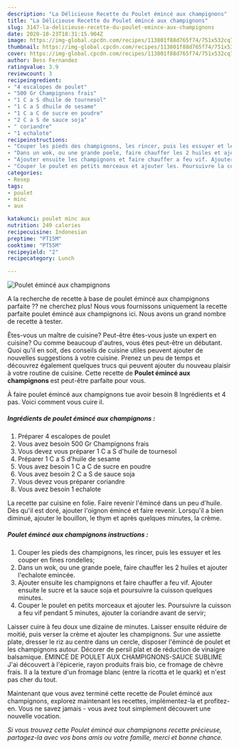 ```yaml
---
description: "La Délicieuse Recette du Poulet émincé aux champignons"
title: "La Délicieuse Recette du Poulet émincé aux champignons"
slug: 3147-la-delicieuse-recette-du-poulet-emince-aux-champignons
date: 2020-10-23T18:31:15.904Z
image: https://img-global.cpcdn.com/recipes/113801f88d765f74/751x532cq70/poulet-emince-aux-champignons-photo-principale-de-la-recette.jpg
thumbnail: https://img-global.cpcdn.com/recipes/113801f88d765f74/751x532cq70/poulet-emince-aux-champignons-photo-principale-de-la-recette.jpg
cover: https://img-global.cpcdn.com/recipes/113801f88d765f74/751x532cq70/poulet-emince-aux-champignons-photo-principale-de-la-recette.jpg
author: Bess Fernandez
ratingvalue: 3.9
reviewcount: 3
recipeingredient:
- "4 escalopes de poulet"
- "500 Gr Champignons frais"
- "1 C a S dhuile de tournesol"
- "1 C a S dhuile de sesame"
- "1 C a C de sucre en poudre"
- "2 C a S de sauce soja"
- " coriandre"
- "1 echalote"
recipeinstructions:
- "Couper les pieds des champignons, les rincer, puis les essuyer et les couper en fines rondelles;"
- "Dans un wok, ou une grande poele, faire chauffer les 2 huiles et ajouter l&#39;echalote emincée."
- "Ajouter ensuite les champignons et faire chauffer a feu vif. Ajouter ensuite le sucre et la sauce soja et poursuivre la cuisson quelques minutes."
- "Couper le poulet en petits morceaux et ajouter les. Poursuivre la cuisson a feu vif pendant 5 minutes, ajouter la coriandre avant de servir;"
categories:
- Resep
tags:
- poulet
- minc
- aux

katakunci: poulet minc aux 
nutrition: 249 calories
recipecuisine: Indonesian
preptime: "PT15M"
cooktime: "PT55M"
recipeyield: "2"
recipecategory: Lunch

---
```



![Poulet émincé aux champignons](https://img-global.cpcdn.com/recipes/113801f88d765f74/751x532cq70/poulet-emince-aux-champignons-photo-principale-de-la-recette.jpg)

A la recherche de recette à base de poulet émincé aux champignons parfaite ?? ne cherchez plus! Nous vous fournissons uniquement la recette parfaite poulet émincé aux champignons ici. Nous avons un grand nombre de recette à tester.

Êtes-vous un maître de cuisine? Peut-être êtes-vous juste un expert en cuisine? Ou comme beaucoup d'autres, vous êtes peut-être un débutant. Quoi qu'il en soit, des conseils de cuisine utiles peuvent ajouter de nouvelles suggestions à votre cuisine. Prenez un peu de temps et découvrez également quelques trucs qui peuvent ajouter du nouveau plaisir à votre routine de cuisine. Cette recette de <strong> Poulet émincé aux champignons </strong> est peut-être parfaite pour vous.

<!--inarticleads1-->

À faire poulet émincé aux champignons tue avoir besoin 8 Ingrédients et 4 pas. Voici comment vous cuire il.

##### Ingrédients de poulet émincé aux champignons :

1. Préparer 4 escalopes de poulet
1. Vous avez besoin 500 Gr Champignons frais
1. Vous devez vous préparer 1 C a S d&#39;huile de tournesol
1. Préparer 1 C a S d&#39;huile de sesame
1. Vous avez besoin 1 C a C de sucre en poudre
1. Vous avez besoin 2 C a S de sauce soja
1. Vous devez vous préparer  coriandre
1. Vous avez besoin 1 echalote


La recette par cuisine en folie. Faire revenir l&#39;émincé dans un peu d&#39;huile. Dès qu&#39;il est doré, ajouter l&#39;oignon émincé et faire revenir. Lorsqu&#39;il a bien diminué, ajouter le bouillon, le thym et après quelques minutes, la crème. 

<!--inarticleads2-->

##### Poulet émincé aux champignons instructions :

1. Couper les pieds des champignons, les rincer, puis les essuyer et les couper en fines rondelles;
1. Dans un wok, ou une grande poele, faire chauffer les 2 huiles et ajouter l&#39;echalote emincée.
1. Ajouter ensuite les champignons et faire chauffer a feu vif. Ajouter ensuite le sucre et la sauce soja et poursuivre la cuisson quelques minutes.
1. Couper le poulet en petits morceaux et ajouter les. Poursuivre la cuisson a feu vif pendant 5 minutes, ajouter la coriandre avant de servir;


Laisser cuire à feu doux une dizaine de minutes. Laisser ensuite réduire de moitié, puis verser la crème et ajouter les champignons. Sur une assiette plate, dresser le riz au centre dans un cercle, disposer l&#39;émincé de poulet et les champignons autour. Décorer de persil plat et de réduction de vinaigre balsamique. ÉMINCÉ DE POULET AUX CHAMPIGNONS-SAUCE SUBLIME J&#39;ai découvert à l&#39;épicerie, rayon produits frais bio, ce fromage de chèvre frais. Il a la texture d&#39;un fromage blanc (entre la ricotta et le quark) et n&#39;est pas cher du tout. 

<!--inarticleads1-->

<p>
Maintenant que vous avez terminé cette recette de Poulet émincé aux champignons, explorez maintenant les recettes, implémentez-la et profitez-en. Vous ne savez jamais - vous avez tout simplement découvert une nouvelle vocation.
</p>

<p>
<i>Si vous trouvez cette Poulet émincé aux champignons recette précieuse, partagez-la avec vos bons amis ou votre famille, merci et bonne chance.</i>
</p>

